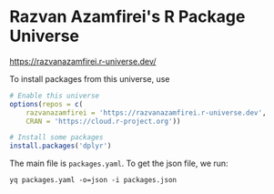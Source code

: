 # Razvan Azamfirei's R Package Universe

https://razvanazamfirei.r-universe.dev/

To install packages from this universe, use

```r
# Enable this universe
options(repos = c(
    razvanazamfirei = 'https://razvanazamfirei.r-universe.dev',
    CRAN = 'https://cloud.r-project.org'))

# Install some packages
install.packages('dplyr')
```

The main file is `packages.yaml`. To get the json file, we run:

```
yq packages.yaml -o=json -i packages.json
```
